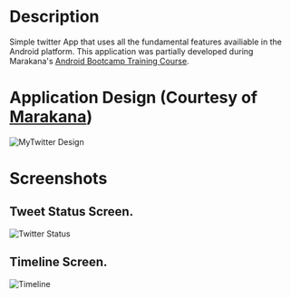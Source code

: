 # Description
Simple twitter App that uses all the fundamental features availiable in the Android platform. This application was partially developed during Marakana's [Android Bootcamp Training Course](http://marakana.com/training/android/android_bootcamp.html "Android Bootcamp").

# Application Design (Courtesy of [Marakana](http://marakana.com "Marakana"))
![MyTwitter Design](http://marakana.com/static/tutorials/MyTwitter.png)

# Screenshots
## Tweet Status Screen.
![Twitter Status](http://cloud.github.com/downloads/fmaker/Tweety/tweety_screenshot.png)

## Timeline Screen.
![Timeline](http://cloud.github.com/downloads/fmaker/Tweety/tweety_screenshot2.png)
